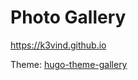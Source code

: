 # Photo Gallery

<https://k3vind.github.io>

Theme: [hugo-theme-gallery](https://github.com/nicokaiser/hugo-theme-gallery)
